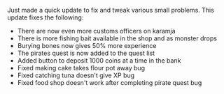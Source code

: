 Just made a quick update to fix and tweak various small problems. This update fixes the following:

*   There are now even more customs officers on karamja
*   There is more fishing bait available in the shop and as monster drops
*   Burying bones now gives 50% more experience
*   The pirates quest is now added to the quest list
*   Added button to deposit 1000 coins at a time in the bank
*   Fixed making cake takes flour pot away bug
*   Fixed catching tuna doesn't give XP bug
*   Fixed food shop doesn't work after completing pirate quest bug

